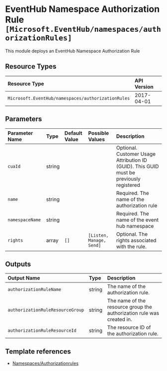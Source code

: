 # EventHub Namespace Authorization Rule `[Microsoft.EventHub/namespaces/authorizationRules]`

This module deploys an EventHub Namespace Authorization Rule

## Resource Types

| Resource Type | API Version |
| :-- | :-- |
| `Microsoft.EventHub/namespaces/authorizationRules` | 2017-04-01 |

## Parameters

| Parameter Name | Type | Default Value | Possible Values | Description |
| :-- | :-- | :-- | :-- | :-- |
| `cuaId` | string |  |  | Optional. Customer Usage Attribution ID (GUID). This GUID must be previously registered |
| `name` | string |  |  | Required. The name of the authorization rule |
| `namespaceName` | string |  |  | Required. The name of the event hub namespace |
| `rights` | array | `[]` | `[Listen, Manage, Send]` | Optional. The rights associated with the rule. |

## Outputs

| Output Name | Type | Description |
| :-- | :-- | :-- |
| `authorizationRuleName` | string | The name of the authorization rule. |
| `authorizationRuleResourceGroup` | string | The name of the resource group the authorization rule was created in. |
| `authorizationRuleResourceId` | string | The resource ID of the authorization rule. |

## Template references

- [Namespaces/Authorizationrules](https://docs.microsoft.com/en-us/azure/templates/Microsoft.EventHub/2017-04-01/namespaces/authorizationRules)

